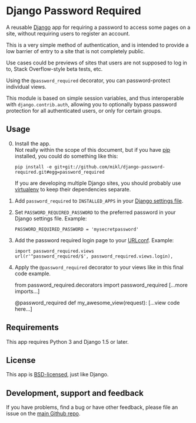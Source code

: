 Django Password Required
========================

A reusable [Django][] app for requiring a password to access some pages on
a site, without requiring users to register an account.

This is a very simple method of authentication, and is intended to
provide a low barrier of entry to a site that is not completely public.

Use cases could be previews of sites that users are not supposed to log
in to, Stack Overflow-style beta tests, etc.

Using the `@password_required` decorator, you can password-protect
individual views.

This module is based on simple session variables, and thus interoperable
with `django.contrib.auth`, allowing you to optionally bypass password
protection for all authenticated users, or only for certain groups.

Usage
-----

0. Install the app.  
   Not really within the scope of this document, but if you have [pip][]
   installed, you could do something like this:

   `pip install -e git+git://github.com/mikl/django-password-required.git#egg=password_required`

   If you are developing multiple Django sites, you should probably use
   [virtualenv][] to keep their dependencies separate.

1. Add `password_required` to `INSTALLED_APPS` in your
   [Django settings file][settings].

2. Set `PASSWORD_REQUIRED_PASSWORD` to the preferred password in your
   Django settings file. Example:

   `PASSWORD_REQUIRED_PASSWORD = 'mysecretpassword'`

3. Add the password required login page to your [URLconf][]. Example:

   ```
   import password_required.views
   url(r'^password_required/$', password_required.views.login),
   ```

4. Apply the `@password_required` decorator to your views like in this
   final code example.


    from password_required.decorators import password_required
    [...more imports...]

    @password_required
    def my_awesome_view(request):
        [...view code here...]


Requirements
------------

This app requires Python 3 and Django 1.5 or later.


License
-------

This app is [BSD-licensed][BSD], just like Django.


Development, support and feedback
---------------------------------

If you have problems, find a bug or have other feedback, please file an
issue on the [main Github repo][repo].

[Django]: http://www.djangoproject.com/
[pip]: http://pip.openplans.org/
[virtualenv]: http://pypi.python.org/pypi/virtualenv
[settings]: http://docs.djangoproject.com/en/1.5/topics/settings/
[URLconf]: http://docs.djangoproject.com/en/1.5/topics/http/urls/#topics-http-urls
[BSD]: http://www.opensource.org/licenses/bsd-license.php
[repo]: http://github.com/mikl/django-password-required

